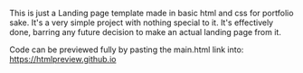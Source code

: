 This is just a Landing page template made in basic html and css for portfolio sake. It's a very simple project with nothing special to it. It's effectively done, barring any future decision to make an actual landing page from it.

Code can be previewed fully by pasting the main.html link into: https://htmlpreview.github.io
